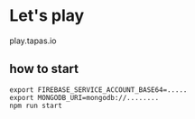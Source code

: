 # Let's play 

play.tapas.io

## how to start 

```
export FIREBASE_SERVICE_ACCOUNT_BASE64=.....
export MONGODB_URI=mongodb://........
npm run start
```
